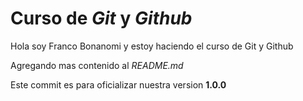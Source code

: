 # Curso de _Git_ y _Github_

Hola soy Franco Bonanomi y estoy haciendo el curso de Git y Github

Agregando mas contenido al _README.md_

Este commit es para oficializar nuestra version **1.0.0**
